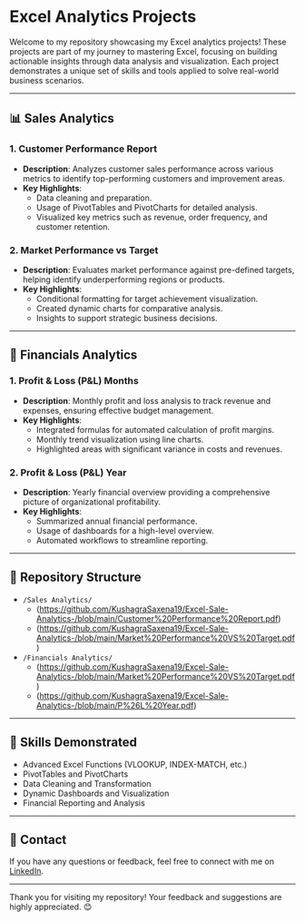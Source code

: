 # Excel Analytics Projects

Welcome to my repository showcasing my Excel analytics projects! These projects are part of my journey to mastering Excel, focusing on building actionable insights through data analysis and visualization. Each project demonstrates a unique set of skills and tools applied to solve real-world business scenarios.

---

## 📊 **Sales Analytics**

### 1. **Customer Performance Report**
- **Description**: Analyzes customer sales performance across various metrics to identify top-performing customers and improvement areas.
- **Key Highlights**:
  - Data cleaning and preparation.
  - Usage of PivotTables and PivotCharts for detailed analysis.
  - Visualized key metrics such as revenue, order frequency, and customer retention.

### 2. **Market Performance vs Target**
- **Description**: Evaluates market performance against pre-defined targets, helping identify underperforming regions or products.
- **Key Highlights**:
  - Conditional formatting for target achievement visualization.
  - Created dynamic charts for comparative analysis.
  - Insights to support strategic business decisions.

---

## 💼 **Financials Analytics**

### 1. **Profit & Loss (P&L) Months**
- **Description**: Monthly profit and loss analysis to track revenue and expenses, ensuring effective budget management.
- **Key Highlights**:
  - Integrated formulas for automated calculation of profit margins.
  - Monthly trend visualization using line charts.
  - Highlighted areas with significant variance in costs and revenues.

### 2. **Profit & Loss (P&L) Year**
- **Description**: Yearly financial overview providing a comprehensive picture of organizational profitability.
- **Key Highlights**:
  - Summarized annual financial performance.
  - Usage of dashboards for a high-level overview.
  - Automated workflows to streamline reporting.

---

## 📂 **Repository Structure**
- `/Sales Analytics/`
  - (https://github.com/KushagraSaxena19/Excel-Sale-Analytics-/blob/main/Customer%20Performance%20Report.pdf)
  - (https://github.com/KushagraSaxena19/Excel-Sale-Analytics-/blob/main/Market%20Performance%20VS%20Target.pdf)
- `/Financials Analytics/`
  - (https://github.com/KushagraSaxena19/Excel-Sale-Analytics-/blob/main/Market%20Performance%20VS%20Target.pdf)
  - (https://github.com/KushagraSaxena19/Excel-Sale-Analytics-/blob/main/P%26L%20Year.pdf)

---

## 🚀 **Skills Demonstrated**
- Advanced Excel Functions (VLOOKUP, INDEX-MATCH, etc.)
- PivotTables and PivotCharts
- Data Cleaning and Transformation
- Dynamic Dashboards and Visualization
- Financial Reporting and Analysis

---

## 📢 **Contact**
If you have any questions or feedback, feel free to connect with me on [LinkedIn](https://www.linkedin.com/in/kushagra-saxena-93b808214/).

---

Thank you for visiting my repository! Your feedback and suggestions are highly appreciated. 😊
